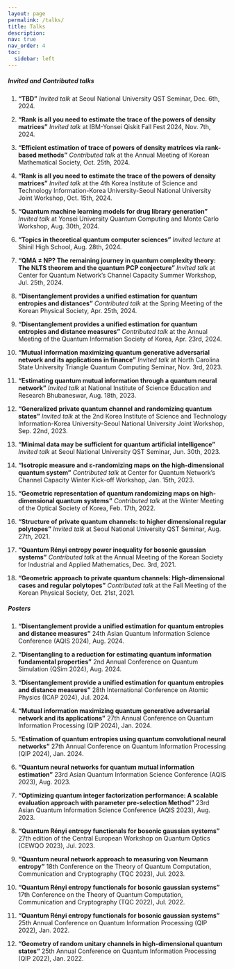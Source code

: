 ```yaml
---
layout: page
permalink: /talks/
title: Talks
description:
nav: true
nav_order: 4
toc:
  sidebar: left
---
```


##### Invited and Contributed talks
1. **“TBD”** *Invited talk* at Seoul National University QST Seminar, Dec. 6th, 2024.

2. **“Rank is all you need to estimate the trace of the powers of density matrices”** *Invited talk* at IBM-Yonsei Qiskit Fall Fest 2024, Nov. 7th, 2024.

3. **“Efficient estimation of trace of powers of density matrices via rank-based methods”** *Contributed talk* at the Annual Meeting of Korean Mathematical Society, Oct. 25th, 2024.

4. **“Rank is all you need to estimate the trace of the powers of density matrices”** *Invited talk* at the 4th Korea Institute of Science and Technology Information-Korea University-Seoul National University Joint Workshop, Oct. 15th, 2024.

5. **“Quantum machine learning models for drug library generation”** *Invited talk* at Yonsei University Quantum Computing and Monte Carlo Workshop, Aug. 30th, 2024.

6. **“Topics in theoretical quantum computer sciences”** *Invited lecture* at Shinil High School, Aug. 28th, 2024.

7. **“QMA ≠ NP? The remaining journey in quantum complexity theory: The NLTS theorem and the quantum PCP conjecture”** *Invited talk* at Center for Quantum Network’s Channel Capacity Summer Workshop, Jul. 25th, 2024.

8. **“Disentanglement provides a unified estimation for quantum entropies and distances”** *Contributed talk* at the Spring Meeting of the Korean Physical Society, Apr. 25th, 2024.

9. **“Disentanglement provides a unified estimation for quantum entropies and distance measures”** *Contributed talk* at the Annual Meeting of the Quantum Information Society of Korea, Apr. 23rd, 2024.

10. **“Mutual information maximizing quantum generative adversarial network and its applications in finance”** *Invited talk* at North Carolina State University Triangle Quantum Computing Seminar, Nov. 3rd, 2023.

11. **“Estimating quantum mutual information through a quantum neural network”** *Invited talk* at National Institute of Science Education and Research Bhubaneswar, Aug. 18th, 2023.

12. **“Generalized private quantum channel and randomizing quantum states”** *Invited talk* at the 2nd Korea Institute of Science and Technology Information-Korea University-Seoul National University Joint Workshop, Sep. 22nd, 2023.

13. **“Minimal data may be sufficient for quantum artificial intelligence”** *Invited talk* at Seoul National University QST Seminar, Jun. 30th, 2023.

14. **“Isotropic measure and ε-randomizing maps on the high-dimensional quantum system”** *Contributed talk* at Center for Quantum Network’s Channel Capacity Winter Kick-off Workshop, Jan. 15th, 2023.

15. **“Geometric representation of quantum randomizing maps on high-dimensional quantum systems”** *Contributed talk* at the Winter Meeting of the Optical Society of Korea, Feb. 17th, 2022.

16. **“Structure of private quantum channels: to higher dimensional regular polytopes”** *Invited talk* at Seoul National University QST Seminar, Aug. 27th, 2021.

17. **“Quantum Rényi entropy power inequality for bosonic gaussian systems”** *Contributed talk* at the Annual Meeting of the Korean Society for Industrial and Applied Mathematics, Dec. 3rd, 2021.

18. **“Geometric approach to private quantum channels: High-dimensional cases and regular polytopes”** *Contributed talk* at the Fall Meeting of the Korean Physical Society, Oct. 21st, 2021.

##### Posters
1. **“Disentanglement provide a unified estimation for quantum entropies and distance measures”** 24th Asian Quantum Information Science Conference (AQIS 2024), Aug. 2024.

1. **“Disentangling to a reduction for estimating quantum information fundamental properties”** 2nd Annual Conference on Quantum Simulation (QSim 2024), Aug. 2024.

1. **“Disentanglement provide a unified estimation for quantum entropies and distance measures”** 28th International Conference on Atomic Physics (ICAP 2024), Jul. 2024.

1. **“Mutual information maximizing quantum generative adversarial network and its applications”** 27th Annual Conference on Quantum Information Processing (QIP 2024), Jan. 2024.

1. **“Estimation of quantum entropies using quantum convolutional neural networks”** 27th Annual Conference on Quantum Information Processing (QIP 2024), Jan. 2024.

1. **“Quantum neural networks for quantum mutual information estimation”** 23rd Asian Quantum Information Science Conference (AQIS 2023), Aug. 2023.

1. **“Optimizing quantum integer factorization performance: A scalable evaluation approach with parameter pre-selection Method”** 23rd Asian Quantum Information Science Conference (AQIS 2023), Aug. 2023.

1. **“Quantum Rényi entropy functionals for bosonic gaussian systems”** 27th edition of the Central European Workshop on Quantum Optics (CEWQO 2023), Jul. 2023.

1. **“Quantum neural network approach to measuring von Neumann entropy”** 18th Conference on the Theory of Quantum Computation, Communication and Cryptography (TQC 2023), Jul. 2023.

1. **“Quantum Rényi entropy functionals for bosonic gaussian systems”** 17th Conference on the Theory of Quantum Computation, Communication and Cryptography (TQC 2022), Jul. 2022.

1. **“Quantum Rényi entropy functionals for bosonic gaussian systems”** 25th Annual Conference on Quantum Information Processing (QIP 2022), Jan. 2022.

1. **“Geometry of random unitary channels in high-dimensional quantum states”** 25th Annual Conference on Quantum Information Processing (QIP 2022), Jan. 2022.